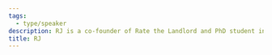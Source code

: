 ```yaml
---
tags:
  - type/speaker
description: RJ is a co-founder of Rate the Landlord and PhD student in Toronto. She is passionate about social issues facing residents in the city.
title: RJ
---
```

